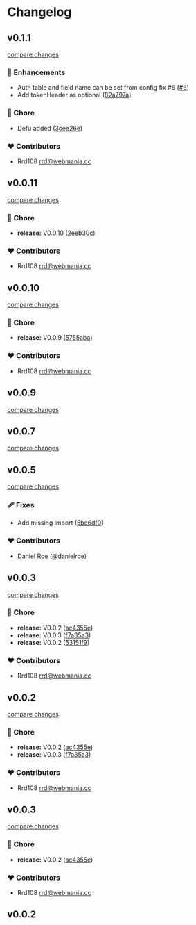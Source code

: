 # Changelog

## v0.1.1

[compare changes](https://github.com/rrd108/nuxt-token-authentication/compare/v0.0.11...v0.1.1)

### 🚀 Enhancements

- Auth table and field name can be set from config fix #6 ([#6](https://github.com/rrd108/nuxt-token-authentication/issues/6))
- Add tokenHeader as optional ([82a797a](https://github.com/rrd108/nuxt-token-authentication/commit/82a797a))

### 🏡 Chore

- Defu added ([3cee26e](https://github.com/rrd108/nuxt-token-authentication/commit/3cee26e))

### ❤️ Contributors

- Rrd108 <rrd@webmania.cc>

## v0.0.11

[compare changes](https://github.com/rrd108/nuxt-token-authentication/compare/v0.0.10...v0.0.11)

### 🏡 Chore

- **release:** V0.0.10 ([2eeb30c](https://github.com/rrd108/nuxt-token-authentication/commit/2eeb30c))

### ❤️ Contributors

- Rrd108 <rrd@webmania.cc>

## v0.0.10

[compare changes](https://github.com/rrd108/nuxt-token-authentication/compare/v0.0.9...v0.0.10)

### 🏡 Chore

- **release:** V0.0.9 ([5755aba](https://github.com/rrd108/nuxt-token-authentication/commit/5755aba))

### ❤️ Contributors

- Rrd108 <rrd@webmania.cc>

## v0.0.9

[compare changes](https://github.com/rrd108/nuxt-token-authentication/compare/v0.0.8...v0.0.9)

## v0.0.7

[compare changes](https://github.com/rrd108/nuxt-token-authentication/compare/v0.0.6...v0.0.7)

## v0.0.5

[compare changes](https://github.com/rrd108/nuxt-token-authentication/compare/v0.0.4...v0.0.5)

### 🩹 Fixes

- Add missing import ([5bc6df0](https://github.com/rrd108/nuxt-token-authentication/commit/5bc6df0))

### ❤️ Contributors

- Daniel Roe ([@danielroe](http://github.com/danielroe))

## v0.0.3

[compare changes](https://github.com/rrd108/nuxt-token-authentication/compare/v0.0.2...v0.0.3)

### 🏡 Chore

- **release:** V0.0.2 ([ac4355e](https://github.com/rrd108/nuxt-token-authentication/commit/ac4355e))
- **release:** V0.0.3 ([f7a35a3](https://github.com/rrd108/nuxt-token-authentication/commit/f7a35a3))
- **release:** V0.0.2 ([53151f9](https://github.com/rrd108/nuxt-token-authentication/commit/53151f9))

### ❤️ Contributors

- Rrd108 <rrd@webmania.cc>

## v0.0.2

[compare changes](https://github.com/rrd108/nuxt-token-authentication/compare/v0.0.2...v0.0.2)

### 🏡 Chore

- **release:** V0.0.2 ([ac4355e](https://github.com/rrd108/nuxt-token-authentication/commit/ac4355e))
- **release:** V0.0.3 ([f7a35a3](https://github.com/rrd108/nuxt-token-authentication/commit/f7a35a3))

### ❤️ Contributors

- Rrd108 <rrd@webmania.cc>

## v0.0.3

[compare changes](https://github.com/rrd108/nuxt-token-authentication/compare/v0.0.2...v0.0.3)

### 🏡 Chore

- **release:** V0.0.2 ([ac4355e](https://github.com/rrd108/nuxt-token-authentication/commit/ac4355e))

### ❤️ Contributors

- Rrd108 <rrd@webmania.cc>

## v0.0.2

